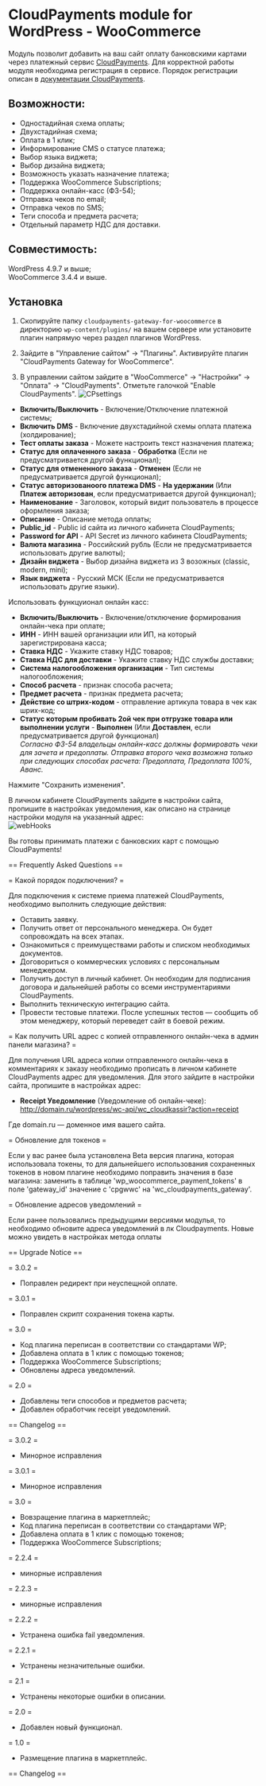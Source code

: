 # CloudPayments module for WordPress - WooCommerce

Модуль позволит добавить на ваш сайт оплату банковскими картами через платежный сервис [CloudPayments](https://cloudpayments.ru/Docs/Connect). 
Для корректной работы модуля необходима регистрация в сервисе.
Порядок регистрации описан в [документации CloudPayments](https://cloudpayments.ru/Docs/Connect).

## Возможности:
* Одностадийная схема оплаты;
* Двухстадийная схема;
* Оплата в 1 клик;
* Информирование СMS о статусе платежа;
* Выбор языка виджета;
* Выбор дизайна виджета;
* Возможность указать назначение платежа;
* Поддержка WooCommerce Subscriptions;
* Поддержка онлайн-касс (ФЗ-54);
* Отправка чеков по email;
* Отправка чеков по SMS;
* Теги способа и предмета расчета; 
* Отдельный параметр НДС для доставки.

## Совместимость:

WordPress 4.9.7 и выше;  
WooCommerce 3.4.4 и выше.

## Установка

1. Скопируйте папку `cloudpayments-gateway-for-woocommerce` в директорию `wp-content/plugins/` на вашем сервере или установите плагин напрямую через раздел плагинов WordPress.

2. Зайдите в "Управление сайтом" -> "Плагины". Активируйте плагин "CloudPayments Gateway for WooCommerce".

3. В управлении сайтом зайдите в "WooCommerce" -> "Настройки" -> "Оплата" -> "CloudPayments". Отметьте галочкой  "Enable CloudPayments".
![CPsettings](pics/settings.png)

* **Включить/Выключить** - Включение/Отключение платежной системы;  
* **Включить DMS** - Включение двухстадийной схемы оплата платежа (холдирование);
* **Тест оплаты заказа** - Можете настроить текст назначения платежа;  
* **Статус для оплаченного заказа** - **Обработка** (Если не предусматривается другой функционал);  
* **Статус для отмененного заказа** - **Отменен** (Если не предусматривается другой функционал);  
* **Статус авторизованоого платежа DMS** - **На удержании** (Или **Платеж авторизован**, если предусматривается другой функционал);  
* **Наименование** - Заголовок, который видит пользователь в процессе оформления заказа;  
* **Описание** - Описание метода оплаты;  
* **Public_id** - Public id сайта из личного кабинета CloudPayments;  
* **Password for API** - API Secret из личного кабинета CloudPayments;  
* **Валюта магазина** - Российский рубль (Если не предусматривается использовать другие валюты);  
* **Дизайн виджета** - Выбор дизайна виджета из 3 возожных (classic, modern, mini);  
* **Язык виджета** - Русский МСК (Если не предусматривается использовать другие языки).   

Использовать функцуионал онлайн касс:
* **Включить/Выключить** - Включение/отключение формирования онлайн-чека при оплате;  
* **ИНН** - ИНН вашей организации или ИП, на который зарегистрирована касса;  
* **Ставка НДС** - Укажите ставку НДС товаров;  
* **Ставка НДС для доставки** - Укажите ставку НДС службы доставки;  
* **Система налогообложения организации** - Тип системы налогообложения;  
* **Способ расчета** - признак способа расчета;  
* **Предмет расчета** - признак предмета расчета;  
* **Действие со штрих-кодом** - отправление артикула товара в чек как шрих-код;
* **Статус которым пробивать 2ой чек при отгрузке товара или выполнении услуги** - **Выполнен** (Или **Доставлен**, если предусматривается другой функционал)  
_Согласно ФЗ-54 владельцы онлайн-касс должны формировать чеки для зачета и предоплаты. Отправка второго чека возможна только при следующих способах расчета: Предоплата, Предоплата 100%, Аванс._  

Нажмите "Сохранить изменения".

В личном кабинете CloudPayments зайдите в настройки сайта, пропишите в настройках уведомления, как описано на странице настройки модуля на указанный адрес:  
![webHooks](pics/Webhook.png)

Вы готовы принимать платежи с банковских карт с помощью CloudPayments!

== Frequently Asked Questions ==

= Какой порядок подключения? =

Для подключения к системе приема платежей CloudPayments, необходимо выполнить следующие действия:
* Оставить заявку.
* Получить ответ от персонального менеджера. Он будет сопровождать на всех этапах.
* Ознакомиться с преимуществами работы и списком необходимых документов.
* Договориться о коммерческих условиях с персональным менеджером.
* Получить доступ в личный кабинет. Он необходим для подписания договора и дальнейшей работы со всеми инструментариями CloudPayments.
* Выполнить техническую интеграцию сайта.
* Провести тестовые платежи. После успешных тестов — сообщить об этом менеджеру, который переведет сайт в боевой режим. 
 
= Как получить URL адрес с копией отправленного онлайн-чека в админ панели магазина? =

Для получения URL адреса копии отправленного онлайн-чека в комментариях к заказу необходимо прописать в личном кабинете CloudPayments адрес для уведомления. Для этого зайдите в настройки сайта, пропишите в настройках адрес: 

* **Receipt Уведомление** (Уведомление об онлайн-чеке):\
http://domain.ru/wordpress/wc-api/wc_cloudkassir?action=receipt

Где domain.ru — доменное имя вашего сайта.

= Обновление для токенов =

Если у вас ранее была установлена Beta версия плагина, которая использовала токены, то для дальнейшего использования сохраненных токенов в новом плагине необходимо поправить значения в базе магазина: заменить в таблице 'wp_woocommerce_payment_tokens' в поле 'gateway_id' значение c 'cpgwwc' на 'wc_cloudpayments_gateway'.

= Обновление адресов уведомлений =

Если ранее пользовались предыдущими версиями модулья, то необходимо обновите адреса уведомлений в лк Cloudpayments. Новые можно увидеть в настройках метода оплаты

== Upgrade Notice ==  

= 3.0.2 =
* Поправлен редирект при неуспещной оплате.

= 3.0.1 =
* Поправлен скрипт сохранения токена карты.

= 3.0 =
* Код плагина переписан в соответствии со стандартами WP;
* Добавлена оплата в 1 клик с помощью токенов;
* Поддержка WooCommerce Subscriptions;
* Обновлены адреса уведомлений.

= 2.0 =
* Добавлены теги способов и предметов расчета;
* Добавлен обработчик receipt уведомлений.

== Changelog ==

= 3.0.2 =
* Минорное исправления

= 3.0.1 =
* Минорное исправления

= 3.0 =
* Вовзращение плагина в маркетплейс;
* Код плагина переписан в соответствии со стандартами WP;
* Добавлена оплата в 1 клик с помощью токенов;
* Поддержка WooCommerce Subscriptions;

= 2.2.4 =
* минорные исправления

= 2.2.3 =
* минорные исправления

= 2.2.2 =
* Устранена ошибка fail уведомления.

= 2.2.1 =
* Устранены незначительные ошибки.

= 2.1 =
* Устранены некоторые ошибки в описании.

= 2.0 =
* Добавлен новый функционал.

= 1.0 =
* Размещение плагина в маркетплейс.

== Changelog == 
